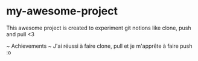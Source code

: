 # my-awesome-project

This awesome project is created to experiment git notions like clone, push and pull <3

~ Achievements ~
J'ai réussi à faire clone, pull et je m'apprête à faire push :o